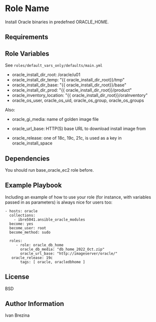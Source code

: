 Role Name
=========

Install Oracle binaries in predefned ORACLE_HOME.

Requirements
------------



Role Variables
--------------

See `roles/default_vars_only/defaults/main.yml`
 - oracle_install_dir_root: /oracle/u01
 - oracle_install_dir_temp: "{{ oracle_install_dir_root}}/tmp"
 - oracle_install_dir_base: "{{ oracle_install_dir_root}}/base"
 - oracle_install_dir_prod: "{{ oracle_install_dir_root}}/product"
 - oracle_inventory_location: "{{ oracle_install_dir_root}}/oraInventory"
 - oracle_os_user, oracle_os_uid, oracle_os_group, oracle_os_groups

Also:
 - oracle_gi_media: name of golden image file
 - oracle_url_base: HTTP(S) base URL to download install image from

 - oracle_release: one of 18c, 19c, 21c, is used as a key in oracle_install_space

Dependencies
------------

You should run base_oracle_ec2 role before.

Example Playbook
----------------

Including an example of how to use your role (for instance, with variables passed in as parameters) is always nice for users too:

    - hosts: oracle
      collections:
        - ibre5041.ansible_oracle_modules
      become: yes
      become_user: root
      become_method: sudo
    
      roles:
         - role: oracle_db_home
           oracle_db_media: "db_home_2022_Oct.zip"
           oracle_url_base: "http://imageserver/oracle/"	   
	   oracle_release: 19c
           tags: [ oracle, oracledbhome ]


License
-------

BSD

Author Information
------------------

Ivan Brezina

